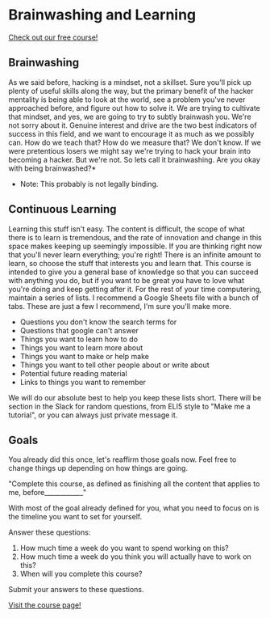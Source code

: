 # Brainwashing and Learning

[Check out our free course!](https://academy.hoppersroppers.org/mod/page/view.php?id=1001)

## Brainwashing 

As we said before, hacking is a mindset, not a skillset. Sure you'll pick up plenty of useful skills along the way, but the primary benefit of the hacker mentality is being able to look at the world, see a problem you've never approached before, and figure out how to solve it. We are trying to cultivate that mindset, and yes, we are going to try to subtly brainwash you. We're not sorry about it. Genuine interest and drive are the two best indicators of success in this field, and we want to encourage it as much as we possibly can. How do we teach that? How do we measure that? We don't know. If we were pretentious losers we might say we're trying to hack your brain into becoming a hacker. But we're not. So lets call it brainwashing. Are you okay with being brainwashed?* 
 
 
 
 
 
* Note: This probably is not legally binding. 


## Continuous Learning

Learning this stuff isn't easy. The content is difficult, the scope of what there is to learn is tremendous, and the rate of innovation and change in this space makes keeping up seemingly impossible. If you are thinking right now that you'll never learn everything; you're right! There is an infinite amount to learn, so choose the stuff that interests you and learn that. This course is intended to give you a general base of knowledge so that you can succeed with anything you do, but if you want to be great you have to love what you're doing and keep getting after it. For the rest of your time computering, maintain a series of lists. I recommend a Google Sheets file with a bunch of tabs. These are just a few I recommend, I'm sure you'll make more.

* Questions you don't know the search terms for
* Questions that google can't answer
* Things you want to learn how to do
* Things you want to learn more about
* Things you want to make or help make
* Things you want to tell other people about or write about
* Potential future reading material
* Links to things you want to remember

We will do our absolute best to help you keep these lists short. There will be section in the Slack for random questions, from ELI5 style to "Make me a tutorial", or you can always just private message it.

## Goals 

You already did this once, let's reaffirm those goals now. Feel free to change things up depending on how things are going. 

"Complete this course, as defined as finishing all the content that applies to me, before____________"

With most of the goal already defined for you, what you need to focus on is the timeline you want to set for yourself. 

Answer these questions:

1. How much time a week do you want to spend working on this? 
2. How much time a week do you think you will actually have to work on this?
3. When will you complete this course?

Submit your answers to these questions.  


[Visit the course page!](https://academy.hoppersroppers.org/mod/assign/view.php?id=1001)
 